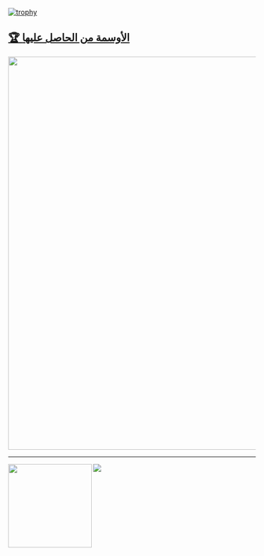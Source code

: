 [![trophy](https://github-profile-trophy.vercel.app/?username=sultanamoa&theme=chalk&row=2&column=3&no-bg=true)](https://github.com/sultanamoa/github-profile-trophy)

<a href="https://github.com/sultanamoa/github-profile-trophy"><h2>🏆 الأوسمة من الحاصل عليها</h2></a>
<a href="https://github.com/sultanamoa/github-profile-trophy">
  <img width=800 src="https://github-profile-trophy.vercel.app/?username=sultanamoa&column=8&theme=gruvbox&no-frame=true"/>
</a>

---

<div>
  <img height="170" align="left" src="https://github-readme-stats.vercel.app/api?username=sultanamoa&count_private=true&include_all_commits=true" />
  <img src="https://github-readme-stats.vercel.app/api/top-langs/?username=sultanamoa&layout=compact" />
</div>

<!--

<details>
<summary><b>more detail</b></summary>
  

<h1>Presentation</h1>

<h2>【Unite 2017 Tokyo】バグを殲滅！Unityにおける実践テスト手法</h2>
<a href="https://www.slideshare.net/UnityTechnologiesJapan/unite-2017-tokyounity">
  <img width="450" src="https://user-images.githubusercontent.com/6661165/88907506-ac3e2200-d293-11ea-92f5-31cf2647fbb1.png">
</a>

<h2>FIWARE Global Summit - Integrating Function as a Service (FaaS) Capabilities in FIWARE</h2>
<a href="https://www.slideshare.net/FI-WARE/fiware-global-summit-integrating-function-as-a-service-faas-capabilities-in-fiware">
  <img width="450" src="https://user-images.githubusercontent.com/6661165/88908054-5fa71680-d294-11ea-9e50-0dd57019a7a6.png">
</a>

<h1>Patent</h1>

## 発行国/特許番号  jp/特許第6533963
* ユーザ端末、認証端末、認証方法及び決済プログラム  
(User terminals, authentication terminals, authentication methods and payment programs)

## 発行国/特許番号  jp/特許第6447949  
* 決済システム、決済サーバ、決済方法及び決済プログラム  
(Payment systems, payment servers, payment methods and payment programs)

<h1>Books</h1>

* [Ansible徹底活用ガイド ThinkIT 2016_10/6 (The Complete Guide to Ansible ThinkIT)](https://www.amazon.co.jp/Ansible-%E5%BE%B9%E5%BA%95%E6%B4%BB%E7%94%A8%E3%82%AC%E3%82%A4%E3%83%89-Think-Books-%E5%B9%B3/dp/4844381660/ref=tmm_pap_swatch_0?_encoding=UTF8&qid=&sr=)

<h1>Popular Repository</h1>
                 
[![lazyhub](https://github-readme-stats.vercel.app/api/pin/?username=sultanamoa&repo=covid19-japan-web-api&theme=monokai)](https://github.com/sultanamoa/covid19-japan-web-api)

[![lazyhub](https://github-readme-stats.vercel.app/api/pin/?username=sultanamoa&repo=lazyhub&theme=monokai)](https://github.com/sultanamoa/lazyhub)

[![deno-websocket](https://github-readme-stats.vercel.app/api/pin/?username=sultanamoa&repo=deno-websocket&theme=monokai)](https://github.com/sultanamoa/deno-websokcet)

</details>

-->

